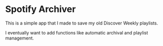 # Spotify Archiver

This is a simple app that I made to save my old Discover Weekly playlists.

I eventually want to add functions like automatic archival and playlist management.
